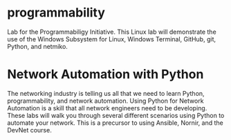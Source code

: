 # programmability
Lab for the Programmabiligy Initiative. This Linux lab will demonstrate the use of the Windows Subsystem for Linux, Windows Terminal, GitHub, git, Python, and netmiko.

# Network Automation with Python
The networking industry is telling us all that we need to learn Python, programmability, and network automation. Using Python for Network Automation is a skill that all network engineers need to be developing. These labs will walk you through several different scenarios using Python to automate your network. This is a precursor to using Ansible, Nornir, and the DevNet course.
